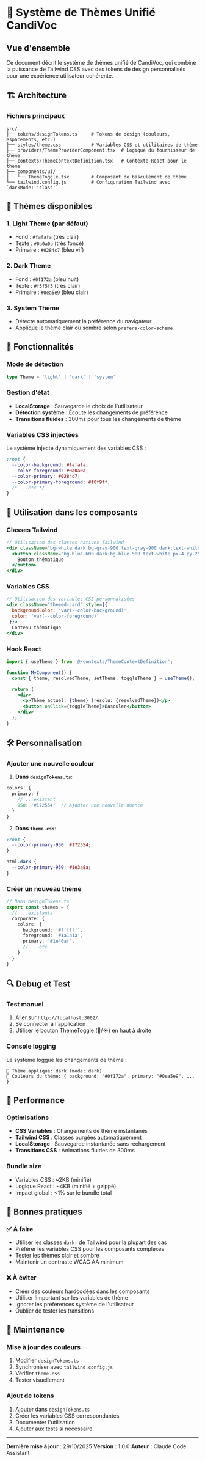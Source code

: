 # 🎨 Système de Thèmes Unifié CandiVoc

## Vue d'ensemble

Ce document décrit le système de thèmes unifié de CandiVoc, qui combine la puissance de Tailwind CSS avec des tokens de design personnalisés pour une expérience utilisateur cohérente.

## 🏗️ Architecture

### Fichiers principaux
```
src/
├── tokens/designTokens.ts     # Tokens de design (couleurs, espacements, etc.)
├── styles/theme.css           # Variables CSS et utilitaires de thème
├── providers/ThemeProviderComponent.tsx  # Logique du fournisseur de thème
├── contexts/ThemeContextDefinition.tsx   # Contexte React pour le thème
├── components/ui/
│   └── ThemeToggle.tsx        # Composant de basculement de thème
└── tailwind.config.js         # Configuration Tailwind avec `darkMode: 'class'`
```

## 🎯 Thèmes disponibles

### 1. **Light Theme** (par défaut)
- Fond : `#fafafa` (très clair)
- Texte : `#0a0a0a` (très foncé)
- Primaire : `#0284c7` (bleu vif)

### 2. **Dark Theme**
- Fond : `#0f172a` (bleu nuit)
- Texte : `#f5f5f5` (très clair)
- Primaire : `#0ea5e9` (bleu clair)

### 3. **System Theme**
- Détecte automatiquement la préférence du navigateur
- Applique le thème clair ou sombre selon `prefers-color-scheme`

## 🔧 Fonctionnalités

### Mode de détection
```typescript
type Theme = 'light' | 'dark' | 'system'
```

### Gestion d'état
- **LocalStorage** : Sauvegarde le choix de l'utilisateur
- **Détection système** : Écoute les changements de préférence
- **Transitions fluides** : 300ms pour tous les changements de thème

### Variables CSS injectées
Le système injecte dynamiquement des variables CSS :
```css
:root {
  --color-background: #fafafa;
  --color-foreground: #0a0a0a;
  --color-primary: #0284c7;
  --color-primary-foreground: #f0f9ff;
  /* ...etc */
}
```

## 🎨 Utilisation dans les composants

### Classes Tailwind
```jsx
// Utilisation des classes natives Tailwind
<div className="bg-white dark:bg-gray-900 text-gray-900 dark:text-white">
  <button className="bg-blue-600 dark:bg-blue-500 text-white px-4 py-2">
    Bouton thématique
  </button>
</div>
```

### Variables CSS
```jsx
// Utilisation des variables CSS personnalisées
<div className="themed-card" style={{
  backgroundColor: 'var(--color-background)',
  color: 'var(--color-foreground)'
 }}>
  Contenu thématique
</div>
```

### Hook React
```jsx
import { useTheme } from '@/contexts/ThemeContextDefinition';

function MyComponent() {
  const { theme, resolvedTheme, setTheme, toggleTheme } = useTheme();

  return (
    <div>
      <p>Thème actuel: {theme} (résolu: {resolvedTheme})</p>
      <button onClick={toggleTheme}>Basculer</button>
    </div>
  );
}
```

## 🛠️ Personnalisation

### Ajouter une nouvelle couleur
1. **Dans `designTokens.ts`**:
```typescript
colors: {
  primary: {
    // ...existant
    950: '#172554'  // Ajouter une nouvelle nuance
  }
}
```

2. **Dans `theme.css`**:
```css
:root {
  --color-primary-950: #172554;
}

html.dark {
  --color-primary-950: #1e3a8a;
}
```

### Créer un nouveau thème
```typescript
// Dans designTokens.ts
export const themes = {
  // ...existants
  corporate: {
    colors: {
      background: '#ffffff',
      foreground: '#1a1a1a',
      primary: '#1e40af',
      // ...etc
    }
  }
}
```

## 🔍 Debug et Test


### Test manuel
1. Aller sur `http://localhost:3002/`
2. Se connecter à l'application
3. Utiliser le bouton ThemeToggle (🌙/☀️) en haut à droite

### Console logging
Le système loggue les changements de thème :
```
🎨 Thème appliqué: dark (mode: dark)
🎨 Couleurs du thème: { background: "#0f172a", primary: "#0ea5e9", ... }
```

## 📱 Performance

### Optimisations
- **CSS Variables** : Changements de thème instantanés
- **Tailwind CSS** : Classes purgées automatiquement
- **LocalStorage** : Sauvegarde instantanée sans rechargement
- **Transitions CSS** : Animations fluides de 300ms

### Bundle size
- Variables CSS : ~2KB (minifié)
- Logique React : ~4KB (minifié + gzippé)
- Impact global : <1% sur le bundle total

## 🚨 Bonnes pratiques

### ✅ À faire
- Utiliser les classes `dark:` de Tailwind pour la plupart des cas
- Préférer les variables CSS pour les composants complexes
- Tester les thèmes clair et sombre
- Maintenir un contraste WCAG AA minimum

### ❌ À éviter
- Créer des couleurs hardcodées dans les composants
- Utiliser !important sur les variables de thème
- Ignorer les préférences système de l'utilisateur
- Oublier de tester les transitions

## 🔧 Maintenance

### Mise à jour des couleurs
1. Modifier `designTokens.ts`
2. Synchroniser avec `tailwind.config.js`
3. Vérifier `theme.css`
4. Tester visuellement

### Ajout de tokens
1. Ajouter dans `designTokens.ts`
2. Créer les variables CSS correspondantes
3. Documenter l'utilisation
4. Ajouter aux tests si nécessaire

---

**Dernière mise à jour** : 29/10/2025
**Version** : 1.0.0
**Auteur** : Claude Code Assistant